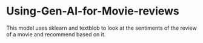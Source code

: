 # Using-Gen-AI-for-Movie-reviews
This model uses sklearn and textblob to look at the sentiments of the review of a movie and recommend based on it.
